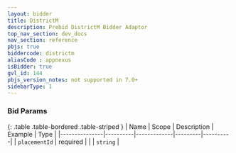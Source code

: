 ```yaml
---
layout: bidder
title: DistrictM
description: Prebid DistrictM Bidder Adaptor
top_nav_section: dev_docs
nav_section: reference
pbjs: true
biddercode: districtm
aliasCode : appnexus
isBidder: true
gvl_id: 144
pbjs_version_notes: not supported in 7.0+
sidebarType: 1
---
```


### Bid Params

{: .table .table-bordered .table-striped }
| Name          | Scope    | Description | Example | Type     |
|---------------|----------|-------------|---------|----------|
| `placementId` | required |             |         | `string` |
